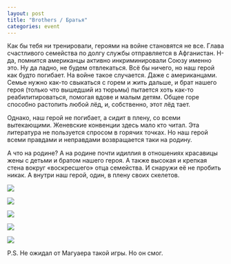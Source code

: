 ```yaml
---
layout: post
title: "Brothers / Братья"
categories: event
---
```

Как бы тебя ни тренировали, героями на войне становятся не все. Глава счастливого семейства по долгу службы отправляется в Афганистан. Н-да, помнится американцы активно инкриминировали Союзу именно это. Ну да ладно, не будем отвлекаться. Всё бы ничего, но наш герой как будто погибает. На войне такое случается. Даже с американцами. Семье нужно как-то свыкаться с горем и жить дальше, и брат нашего героя (только что вышедший из тюрьмы) пытается хоть как-то реабилитироваться, помогая вдове и малым детям. Общее горе способно растопить любой лёд, и, собственно, этот лёд тает.

Однако, наш герой не погибает, а сидит в плену, со всеми вытекающими. Женевские конвенции здесь мало кто читал. Эта литература не пользуется спросом в горячих точках. Но наш герой всеми правдами и неправдами возвращается таки на родину.

А что на родине? А на родине почти идиллия в отношениях красавицы жены с детьми и братом нашего героя. А также высокая и крепкая стена вокруг «воскресшего» отца семейства. И снаружи её не пробить никак. А внутри наш герой, один, в плену своих скелетов.

![](https://pics.livejournal.com/quillcraft/pic/000sgxt2)

![](https://pics.livejournal.com/quillcraft/pic/000shprz)

![](https://pics.livejournal.com/quillcraft/pic/000skqw8)

![](https://pics.livejournal.com/quillcraft/pic/000sp54b)

![](https://pics.livejournal.com/quillcraft/pic/000sq6ex)

P.S. Не ожидал от Магуаера такой игры. Но он смог.
